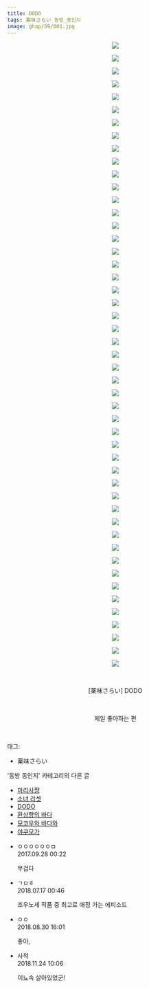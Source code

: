 ```yaml
---
title: DODO
tags: 薬味さらい 동방_동인지
image: ghap/59/001.jpg
---
```

<div class="article">
<p style="text-align: center; clear: none; float: none;"><img src="{{ site.nasurl }}/ghap/59/001.jpg"/></p>
<p style="text-align: center; clear: none; float: none;"><img src="{{ site.nasurl }}/ghap/59/002.jpg"/></p>
<p style="text-align: center; clear: none; float: none;"><img src="{{ site.nasurl }}/ghap/59/003.jpg"/></p>
<p style="text-align: center; clear: none; float: none;"><img src="{{ site.nasurl }}/ghap/59/004.jpg"/></p>
<p style="text-align: center; clear: none; float: none;"><img src="{{ site.nasurl }}/ghap/59/005.jpg"/></p>
<p style="text-align: center; clear: none; float: none;"><img src="{{ site.nasurl }}/ghap/59/006.jpg"/></p>
<p style="text-align: center; clear: none; float: none;"><img src="{{ site.nasurl }}/ghap/59/007.jpg"/></p>
<p style="text-align: center; clear: none; float: none;"><img src="{{ site.nasurl }}/ghap/59/008.jpg"/></p>
<p style="text-align: center; clear: none; float: none;"><img src="{{ site.nasurl }}/ghap/59/009.jpg"/></p>
<p style="text-align: center; clear: none; float: none;"><img src="{{ site.nasurl }}/ghap/59/010.jpg"/></p>
<p style="text-align: center; clear: none; float: none;"><img src="{{ site.nasurl }}/ghap/59/011.jpg"/></p>
<p style="text-align: center; clear: none; float: none;"><img src="{{ site.nasurl }}/ghap/59/012.jpg"/></p>
<p style="text-align: center; clear: none; float: none;"><img src="{{ site.nasurl }}/ghap/59/013.jpg"/></p>
<p style="text-align: center; clear: none; float: none;"><img src="{{ site.nasurl }}/ghap/59/014.jpg"/></p>
<p style="text-align: center; clear: none; float: none;"><img src="{{ site.nasurl }}/ghap/59/015.jpg"/></p>
<p style="text-align: center; clear: none; float: none;"><img src="{{ site.nasurl }}/ghap/59/016.jpg"/></p>
<p style="text-align: center; clear: none; float: none;"><img src="{{ site.nasurl }}/ghap/59/017.jpg"/></p>
<p style="text-align: center; clear: none; float: none;"><img src="{{ site.nasurl }}/ghap/59/018.jpg"/></p>
<p style="text-align: center; clear: none; float: none;"><img src="{{ site.nasurl }}/ghap/59/019.jpg"/></p>
<p style="text-align: center; clear: none; float: none;"><img src="{{ site.nasurl }}/ghap/59/020.jpg"/></p>
<p style="text-align: center; clear: none; float: none;"><img src="{{ site.nasurl }}/ghap/59/021.jpg"/></p>
<p style="text-align: center; clear: none; float: none;"><img src="{{ site.nasurl }}/ghap/59/022.jpg"/></p>
<p style="text-align: center; clear: none; float: none;"><img src="{{ site.nasurl }}/ghap/59/023.jpg"/></p>
<p style="text-align: center; clear: none; float: none;"><img src="{{ site.nasurl }}/ghap/59/024.jpg"/></p>
<p style="text-align: center; clear: none; float: none;"><img src="{{ site.nasurl }}/ghap/59/025.jpg"/></p>
<p style="text-align: center; clear: none; float: none;"><img src="{{ site.nasurl }}/ghap/59/026.jpg"/></p>
<p style="text-align: center; clear: none; float: none;"><img src="{{ site.nasurl }}/ghap/59/027.jpg"/></p>
<p style="text-align: center; clear: none; float: none;"><img src="{{ site.nasurl }}/ghap/59/028.jpg"/></p>
<p style="text-align: center; clear: none; float: none;"><img src="{{ site.nasurl }}/ghap/59/029.jpg"/></p>
<p style="text-align: center; clear: none; float: none;"><img src="{{ site.nasurl }}/ghap/59/030.jpg"/></p>
<p style="text-align: center; clear: none; float: none;"><img src="{{ site.nasurl }}/ghap/59/031.jpg"/></p>
<p style="text-align: center; clear: none; float: none;"><img src="{{ site.nasurl }}/ghap/59/032.jpg"/></p>
<p style="text-align: center; clear: none; float: none;"><img src="{{ site.nasurl }}/ghap/59/033.jpg"/></p>
<p style="text-align: center; clear: none; float: none;"><img src="{{ site.nasurl }}/ghap/59/034.jpg"/></p>
<p style="text-align: center; clear: none; float: none;"><img src="{{ site.nasurl }}/ghap/59/035.jpg"/></p>
<p style="text-align: center; clear: none; float: none;"><img src="{{ site.nasurl }}/ghap/59/036.jpg"/></p>
<p style="text-align: center; clear: none; float: none;"><img src="{{ site.nasurl }}/ghap/59/037.jpg"/></p>
<p style="text-align: center; clear: none; float: none;"><img src="{{ site.nasurl }}/ghap/59/038.jpg"/></p>
<p style="text-align: center; clear: none; float: none;"><img src="{{ site.nasurl }}/ghap/59/039.jpg"/></p>
<p style="text-align: center; clear: none; float: none;"><img src="{{ site.nasurl }}/ghap/59/040.jpg"/></p>
<p style="text-align: center; clear: none; float: none;"><img src="{{ site.nasurl }}/ghap/59/041.jpg"/></p>
<p style="text-align: center; clear: none; float: none;"><img src="{{ site.nasurl }}/ghap/59/042.jpg"/></p>
<p style="text-align: center; clear: none; float: none;"><img src="{{ site.nasurl }}/ghap/59/043.jpg"/></p>
<p style="text-align: center; clear: none; float: none;"><img src="{{ site.nasurl }}/ghap/59/044.jpg"/></p>
<p style="text-align: center; clear: none; float: none;"><img src="{{ site.nasurl }}/ghap/59/045.jpg"/></p>
<p style="text-align: center; clear: none; float: none;"><img src="{{ site.nasurl }}/ghap/59/046.jpg"/></p>
<p style="text-align: center; clear: none; float: none;"><img src="{{ site.nasurl }}/ghap/59/047.jpg"/></p>
<p style="text-align: center; clear: none; float: none;"><img src="{{ site.nasurl }}/ghap/59/048.jpg"/></p>
<p style="text-align: center; clear: none; float: none;"><img src="{{ site.nasurl }}/ghap/59/049.jpg"/></p>
<p style="text-align: center; clear: none; float: none;"><br/></p>
<p style="text-align: center; clear: none; float: none;">[薬味さらい] DODO</p>
<p style="text-align: center; clear: none; float: none;"><br/></p>
<p style="text-align: center; clear: none; float: none;">제일 좋아하는 편</p>
<p><br/></p>
</div><div class="tagTrail">
<p>태그: </p>
<ul>
<li>薬味さらい</li>
</ul>
</div><div class="another">
<p>'동방 동인지' 카테고리의 다른 글</p>
<ul>
<li><a href="/2016-06-16-ghap_61">마리사쨩</a></li>
<li><a href="/2016-06-16-ghap_60">소녀 리셋</a></li>
<li><a href="/2016-06-16-ghap_59">DODO</a></li>
<li><a href="/2016-06-16-ghap_58">환상향의 바다</a></li>
<li><a href="/2016-06-16-ghap_56">모코우와 바다와</a></li>
<li><a href="/2016-06-16-ghap_55">야쿠모가</a></li>
</ul>
</div><div class="cb_module cb_fluid">
<div class="cb_wrt cb_profile">
<div class="comment">
<ul>
<li class="cb_thumb_off" id="comment15092039">
<div class="cb_comment_area">
<div class="cb_info_area">
<div class="cb_section">
<span class="cb_nick_name">ㅇㅇㅇㅇㅇㅇㅁ</span>
</div>
<div class="cb_section">
<span class="cb_date">2017.09.28 00:22 </span>
</div>
</div>
<div class="cb_dsc_comment">
<p class="cb_dsc">
											무겁다
										</p>
</div>
</div></li>
<li class="cb_thumb_off" id="comment15288233">
<div class="cb_comment_area">
<div class="cb_info_area">
<div class="cb_section">
<span class="cb_nick_name">ㄱㅁㅎ</span>
</div>
<div class="cb_section">
<span class="cb_date">2018.07.17 00:46 </span>
</div>
</div>
<div class="cb_dsc_comment">
<p class="cb_dsc">
											조우노세 작품 중 최고로 애정 가는 에피소드
										</p>
</div>
</div></li>
<li class="cb_thumb_off" id="comment15321501">
<div class="cb_comment_area">
<div class="cb_info_area">
<div class="cb_section">
<span class="cb_nick_name">ㅇㅇ</span>
</div>
<div class="cb_section">
<span class="cb_date">2018.08.30 16:01 </span>
</div>
</div>
<div class="cb_dsc_comment">
<p class="cb_dsc">
											좋아,
										</p>
</div>
</div></li>
<li class="cb_thumb_off" id="comment15377740">
<div class="cb_comment_area">
<div class="cb_info_area">
<div class="cb_section">
<span class="cb_nick_name">사적</span>
</div>
<div class="cb_section">
<span class="cb_date">2018.11.24 10:06 </span>
</div>
</div>
<div class="cb_dsc_comment">
<p class="cb_dsc">
											이뇨속 살아있었군!
										</p>
</div>
</div></li>
</ul>
</div>
</div><!-- commentList close -->
</div>